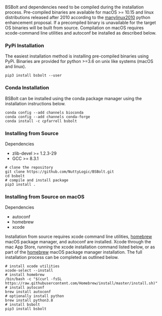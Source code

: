 BSBolt and dependencies need to be compiled during the installation process. Pre-compiled binaries are available for 
macOS >= 10.15 and linux distributions released after 2010 according to the 
[manylinux2010](https://www.python.org/dev/peps/pep-0571/) python enhancement proposal. If a precompiled binary is 
unavailable for the target OS binaries will be built from source. Compilation on macOS requires xcode-command line utilities and autoconf be installed 
as described below.  

### **PyPi Installation**

The easiest installation method is installing pre-compiled binaries using PyPi. Binaries are provided for python >=3.6
on unix like systems (macOS and linux).

```shell
pip3 install bsbolt --user
```

### **Conda Installation**

BSBolt can be installed using the conda package manager using the installation instructions below. 

```shell
conda config --add channels bioconda
conda config --add channels conda-forge
conda install -c cpfarrell bsbolt
```

### **Installing from Source**

Dependencies

* zlib-devel >= 1.2.3-29
* GCC >= 8.3.1

```shell
# clone the repository
git clone https://github.com/NuttyLogic/BSBolt.git
cd bsbolt
# compile and install package
pip3 install .
```

### **Installing from Source on macOS**

Dependencies 
* autoconf
* homebrew
* xcode

Installation from source requires xcode command line utilities, [homebrew](https://brew.sh/) macOS package manager, 
and autoconf are installed. Xcode through the mac App Store, running the xcode installation command listed below, 
or as part of the [homebrew](https://brew.sh/) macOS package manager installation. The full installation process
can be completed as outlined below.

```shell
# install xcode utilities
xcode-select --install
# install homebrew
/bin/bash -c "$(curl -fsSL https://raw.githubusercontent.com/Homebrew/install/master/install.sh)"
# install autoconf
brew install autoconf
# optionally install python
brew install python3.8
# install bsbolt
pip3 install bsbolt
```
